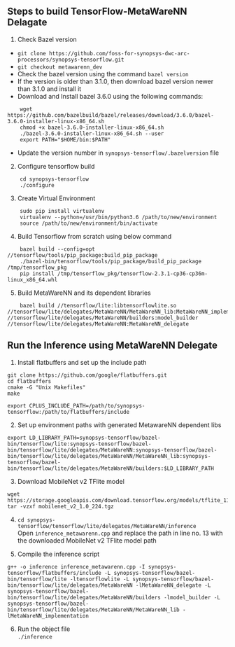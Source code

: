 ## Steps to build TensorFlow-MetaWareNN Delagate

1. Check Bazel version
* `git clone https://github.com/foss-for-synopsys-dwc-arc-processors/synopsys-tensorflow.git`
* `git checkout metawarenn_dev`
* Check the bazel version using the command `bazel version`
* If the version is older than 3.1.0, then download bazel version newer than 3.1.0 and install it
* Download and Install bazel 3.6.0 using the following commands:
```
    wget https://github.com/bazelbuild/bazel/releases/download/3.6.0/bazel-3.6.0-installer-linux-x86_64.sh
    chmod +x bazel-3.6.0-installer-linux-x86_64.sh
    ./bazel-3.6.0-installer-linux-x86_64.sh --user
    export PATH="$HOME/bin:$PATH"
```
* Update the version number in `synopsys-tensorflow/.bazelversion` file

2. Configure tensorflow build
```
    cd synopsys-tensorflow
    ./configure
```

3. Create Virtual Environment
```
    sudo pip install virtualenv
    virtualenv --python=/usr/bin/python3.6 /path/to/new/environment
    source /path/to/new/environment/bin/activate
```

4. Build Tensorflow from scratch using below command
```
    bazel build --config=opt //tensorflow/tools/pip_package:build_pip_package
    ./bazel-bin/tensorflow/tools/pip_package/build_pip_package /tmp/tensorflow_pkg
    pip install /tmp/tensorflow_pkg/tensorflow-2.3.1-cp36-cp36m-linux_x86_64.whl
```

5. Build MetaWareNN and its dependent libraries
```
    bazel build //tensorflow/lite:libtensorflowlite.so //tensorflow/lite/delegates/MetaWareNN/MetaWareNN_lib:MetaWareNN_implementation //tensorflow/lite/delegates/MetaWareNN/builders:model_builder //tensorflow/lite/delegates/MetaWareNN:MetaWareNN_delegate
```


## Run the Inference using MetaWareNN Delegate

1.  Install flatbuffers and set up the include path
```
git clone https://github.com/google/flatbuffers.git
cd flatbuffers
cmake -G "Unix Makefiles"
make

export CPLUS_INCLUDE_PATH=/path/to/synopsys-tensorflow:/path/to/flatbuffers/include
```
    
2.  Set up environment paths with generated MetawareNN dependent libs
```
export LD_LIBRARY_PATH=synopsys-tensorflow/bazel-bin/tensorflow/lite:synopsys-tensorflow/bazel-bin/tensorflow/lite/delegates/MetaWareNN:synopsys-tensorflow/bazel-bin/tensorflow/lite/delegates/MetaWareNN/MetaWareNN_lib:synopsys-tensorflow/bazel-bin/tensorflow/lite/delegates/MetaWareNN/builders:$LD_LIBRARY_PATH
```

3. Download MobileNet v2 TFlite model
```
wget https://storage.googleapis.com/download.tensorflow.org/models/tflite_11_05_08/mobilenet_v2_1.0_224.tgz
tar -vzxf mobilenet_v2_1.0_224.tgz
```

4. `cd synopsys-tensorflow/tensorflow/lite/delegates/MetaWareNN/inference`  
Open `inference_metawarenn.cpp` and replace the path in line no. 13 with the downloaded MobileNet v2 TFlite model path

5. Compile the inference script  
```
g++ -o inference inference_metawarenn.cpp -I synopsys-tensorflow/flatbuffers/include -L synopsys-tensorflow/bazel-bin/tensorflow/lite -ltensorflowlite -L synopsys-tensorflow/bazel-bin/tensorflow/lite/delegates/MetaWareNN -lMetaWareNN_delegate -L synopsys-tensorflow/bazel-bin/tensorflow/lite/delegates/MetaWareNN/builders -lmodel_builder -L synopsys-tensorflow/bazel-bin/tensorflow/lite/delegates/MetaWareNN/MetaWareNN_lib -lMetaWareNN_implementation
```

6. Run the object file  
`./inference`
